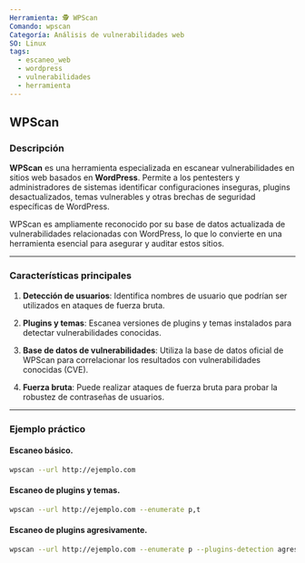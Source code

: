 ```yaml
---
Herramienta: 🕵️ WPScan
Comando: wpscan
Categoría: Análisis de vulnerabilidades web
SO: Linux
tags:
  - escaneo_web
  - wordpress
  - vulnerabilidades
  - herramienta
---
```


## WPScan

### Descripción

**WPScan** es una herramienta especializada en escanear vulnerabilidades en sitios web basados en **WordPress**. Permite a los pentesters y administradores de sistemas identificar configuraciones inseguras, plugins desactualizados, temas vulnerables y otras brechas de seguridad específicas de WordPress.

WPScan es ampliamente reconocido por su base de datos actualizada de vulnerabilidades relacionadas con WordPress, lo que lo convierte en una herramienta esencial para asegurar y auditar estos sitios.

---

### Características principales

1. **Detección de usuarios**:
   Identifica nombres de usuario que podrían ser utilizados en ataques de fuerza bruta.

2. **Plugins y temas**:
   Escanea versiones de plugins y temas instalados para detectar vulnerabilidades conocidas.

3. **Base de datos de vulnerabilidades**:
   Utiliza la base de datos oficial de WPScan para correlacionar los resultados con vulnerabilidades conocidas (CVE).

4. **Fuerza bruta**:
   Puede realizar ataques de fuerza bruta para probar la robustez de contraseñas de usuarios.

---

### Ejemplo práctico

#### Escaneo básico.

```bash
wpscan --url http://ejemplo.com
```

#### Escaneo de plugins y temas.

```bash
wpscan --url http://ejemplo.com --enumerate p,t
```

#### Escaneo de plugins agresivamente.

```bash
wpscan --url http://ejemplo.com --enumerate p --plugins-detection agressive
```